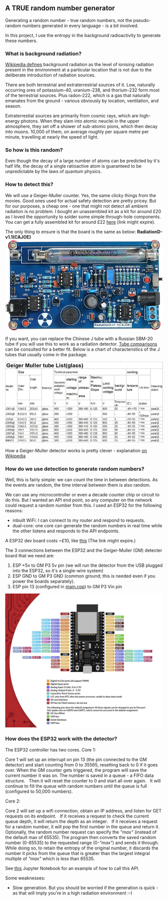 ## A __TRUE__ random number generator


Generating a random number - true random numbers, not the pseudo-random numbers generated in every language - is a bit involved.


In this project, I use the entropy in the background radioactivity to generate these numbers.


### What is background radiation?


[Wikipedia defines](https://en.wikipedia.org/wiki/Background_radiation) background radiation as the level of ionising radiation present in the environment at a particular location that is not due to the deliberate introduction of radiation sources.


There are both terrestrial and extraterrestrial sources of it.
Low, naturally occurring ores of potassium-40, uranium-238, and thorium-232 form most of the terrestrial sources. Plus radon-222, which is a gas that naturally emanates from the ground - various obviously by location, ventilation, and season.


Extraterrestial sources are primarily from cosmic rays, which are high-energy photons. When they slam into atomic neuclei in the upper atmosphere, they set off a shower of sub-atomic pions, which then decay into muons. 10,000 of them, on average roughly per square metre per minute, travelling at nearly the speed of light.


### So how is this random?
Even though the decay of a large number of atoms can be predicted by it's half life, the decay of a single ratioactive atom is guaranteed to be unpredictable by the laws of quantum physics.


### How to detect this?
We will use a Geiger-Muller counter. Yes, the same clicky things from the movies. Good ones used for actual safety detection are pretty pricey. But for our purposes, a cheap one - one that might not detect all ambient radiation is no problem. I bought an unassembled kit as a kit for around £20 as I loved the opportunity to solder some simple through-hole components. You can get a fully assembled kit for around £22 [here](https://www.amazon.co.uk/dp/B09X1H5CW4/ref=sspa_dk_detail_2?psc=1&pd_rd_i=B09X1H5CW4&pd_rd_w=UmAAH&content-id=amzn1.sym.84ea1bf1-65a8-4363-b8f5-f0df58cbb686&pf_rd_p=84ea1bf1-65a8-4363-b8f5-f0df58cbb686&pf_rd_r=6T91H92ET624VQBF90ZP&pd_rd_wg=13Ojw&pd_rd_r=af5cdccb-5bdb-4c70-9fa1-ba008338d04c&s=diy&sp_csd=d2lkZ2V0TmFtZT1zcF9kZXRhaWw) (link might expire). 
 
 
The only thing to ensure is that the board is the same as below: __RadiationD-v1.1(CAJOE)__
![Board image](GM_board.jpg)

If you want, you can replace the Chinese J tube with a Russian SBM-20 tube if you will use this to work as a radiation detector. [Tube comparisons](https://sites.google.com/site/diygeigercounter/technical/gm-tubes-supported) can be consulted for a better fit. Below is a chart of characteristics of the J tubes that usually come in the package.

![J tube characteristics](J_tubes.jpeg)

How a Geiger-Muller detector works is pretty clever - explanation [on Wikipedia](https://en.wikipedia.org/wiki/Geiger_counter)

### How do we use detection to generate random numbers?
Well, this is fairly simple: we can count the time in between detections. As the events are random, the time interval between them is also random.


We can use any microcontroller or even a decade counter chip or circuit to do this. But I wanted an API end point, so any computer on the network could request a random number from this. I used an ESP32 for the following reasons:
- inbuilt WiFi: I can connect to my router and respond to requests.
- dual-core: one core can generate the random numbers in real time while the other listens and responds to the API endpoints.


A ESP32 dev board costs ~£10, like [this](https://www.amazon.co.uk/AZDelivery-Development-Unsoldered-including-Successor/dp/B08BTS62L7/ref=sxin_14_pa_sp_search_thematic_sspa?content-id=amzn1.sym.f6fbf3b3-e08a-4fcc-8bb1-2b8aafa7a1e7%3Aamzn1.sym.f6fbf3b3-e08a-4fcc-8bb1-2b8aafa7a1e7&crid=69CBJ2R4HCT5&cv_ct_cx=esp32+development+board&keywords=esp32+development+board&pd_rd_i=B08BTS62L7&pd_rd_r=adc2a27a-d7ee-4104-9ded-32dfd4ced52b&pd_rd_w=j95Ap&pd_rd_wg=67HLM&pf_rd_p=f6fbf3b3-e08a-4fcc-8bb1-2b8aafa7a1e7&pf_rd_r=F8X402S1RVACM4WH99J0&qid=1706374947&sbo=RZvfv%2F%2FHxDF%2BO5021pAnSA%3D%3D&sprefix=esp32%2Caps%2C90&sr=1-2-ad3222ed-9545-4dc8-8dd8-6b2cb5278509-spons&sp_csd=d2lkZ2V0TmFtZT1zcF9zZWFyY2hfdGhlbWF0aWM&psc=1) (The link might expire.)


The 3 connections between the ESP32 and the Geiger-Muller (GM) detecter board that we need are:


1. ESP +5v to GM P3 5v pin (we will run the detector from the USB plugged into the ESP32, so it's a single-wire system)
1. ESP GND to GM P3 GND (common ground; this is needed even if you power the boards separately).
1. ESP pin 13 (configured in [main.cpp](src/main.cpp)) to GM P3 Vin pin



![ESP32 connections](ESP32DEV.jpg)


### How does the ESP32 work with the detector?


The ESP32 controller has two cores.
Core 1:


Core 1 will set up an interrupt on pin 13 (the pin connected to the GM detector) and start counting from 0 to 35565, resetting back to 0 if it goes over.
When the GM counter gets triggered, the program will save the current number it was on.
The number is saved in a queue - a FIFO data structure.  
Then it will reset the counter to 0 and start all over again.  
It will continue to fill the queue with random numbers until the queue is full (configured to 50,000 numbers).



Core 2:


Core 2 will set up a wifi connection, obtain an IP address, and listen for GET requests on its endpoint.  
If it receives a request to check the current queue depth, it will return the depth as an integer.  
If it receives a request for a random number, it will pop the first number in the queue and return it.
Optionally, the random number request can specify the _"max"_ (instead of the default max of 65535). The program then converts the saved random number (0-65535) to the requested range (0-_"max"_) and sends it through.  
While doing so, to retain the entropy of the original number, it discards the number it picks from the queue that is greater than the largest integral multiple of _"max"_ which is less than 65535.

See [this](usage/call_service.ipynb) Jupyter Notebook for an example of how to call this API.

Some weaknesses:
- Slow generation. But you should be worried if the generation is quick - as that will imply you're in a high radiation environment :-)


